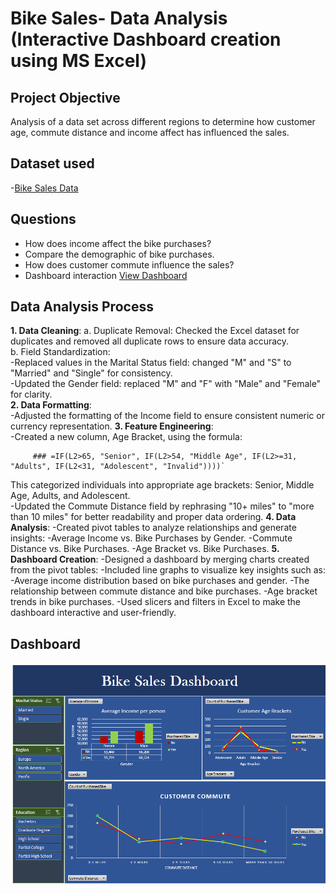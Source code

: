 # Bike Sales- Data Analysis (Interactive Dashboard creation using MS Excel)
## Project Objective
Analysis of a data set across different regions to determine how customer age, commute distance and income affect has influenced the sales. 
## Dataset used
-<a href="Data Set- bike sales.xlsx">Bike Sales Data</a>
## Questions
- How does income affect the bike purchases?
- Compare the demographic of bike purchases.
- How does customer commute influence the sales?
- Dashboard interaction <a href="Dashboard.png"> View Dashboard</a>
## Data Analysis Process
 **1. Data Cleaning**:
      a. Duplicate Removal: Checked the Excel dataset for duplicates and removed all duplicate rows to ensure data accuracy.  
      b. Field Standardization:   
          -Replaced values in the Marital Status field: changed "M" and "S" to "Married" and "Single" for consistency.  
          -Updated the Gender field: replaced "M" and "F" with "Male" and "Female" for clarity.  
**2. Data Formatting**:  
    -Adjusted the formatting of the Income field to ensure consistent numeric or currency representation.
**3. Feature Engineering**:  
    -Created a new column, Age Bracket, using the formula:  

         ### =IF(L2>65, "Senior", IF(L2>54, "Middle Age", IF(L2>=31, "Adults", IF(L2<31, "Adolescent", "Invalid"))))`

This categorized individuals into appropriate age brackets: Senior, Middle Age, Adults, and Adolescent.  
-Updated the Commute Distance field by rephrasing "10+ miles" to "more than 10 miles" for better readability and proper data ordering.
**4. Data Analysis**:
-Created pivot tables to analyze relationships and generate insights:
  -Average Income vs. Bike Purchases by Gender.
  -Commute Distance vs. Bike Purchases.
  -Age Bracket vs. Bike Purchases.
**5. Dashboard Creation**:
    -Designed a dashboard by merging charts created from the pivot tables:
    -Included line graphs to visualize key insights such as:
          -Average income distribution based on bike purchases and gender.
          -The relationship between commute distance and bike purchases.
          -Age bracket trends in bike purchases.
    -Used slicers and filters in Excel to make the dashboard interactive and user-friendly.
## Dashboard
![Dashboard.png](https://github.com/ranjitha-exe/Data-Analysis---Bike-sales/blob/main/Dashboard.png)


